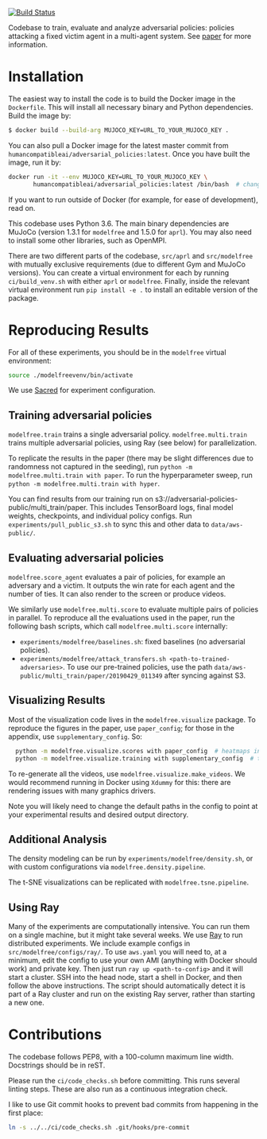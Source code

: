 [![Build Status](https://travis-ci.com/HumanCompatibleAI/adversarial-policies.svg?branch=master)](https://travis-ci.com/HumanCompatibleAI/adversarial-policies)

Codebase to train, evaluate and analyze adversarial policies: policies attacking a fixed victim
agent in a multi-agent system. See [paper](https://arxiv.org/abs/1905.10615) for more information.

# Installation

The easiest way to install the code is to build the Docker image in the `Dockerfile`.
This will install all necessary binary and Python dependencies. Build the image by:

  ```bash
  $ docker build --build-arg MUJOCO_KEY=URL_TO_YOUR_MUJOCO_KEY .
  ```

You can also pull a Docker image for the latest master commit from
`humancompatibleai/adversarial_policies:latest`. Once you have built the image, run it by:

  ```bash
  docker run -it --env MUJOCO_KEY=URL_TO_YOUR_MUJOCO_KEY \
         humancompatibleai/adversarial_policies:latest /bin/bash  # change tag if built locally
  ```

If you want to run outside of Docker (for example, for ease of development), read on.

This codebase uses Python 3.6. The main binary dependencies are MuJoCo (version 1.3.1 for
`modelfree` and 1.5.0 for `aprl`). You may also need to install some other libraries,
such as OpenMPI.

There are two different parts of the codebase, `src/aprl` and `src/modelfree` with mutually
exclusive requirements (due to different Gym and MuJoCo versions). You can create a
virtual environment for each by running `ci/build_venv.sh` with either `aprl` or `modelfree`.
Finally, inside the relevant virtual environment run `pip install -e .` to install an editable
version of the package.

# Reproducing Results

For all of these experiments, you should be in the `modelfree` virtual environment:

  ```bash
  source ./modelfreevenv/bin/activate
  ```

We use [Sacred](https://github.com/IDSIA/sacred) for experiment configuration.

## Training adversarial policies

`modelfree.train` trains a single adversarial policy. `modelfree.multi.train` trains multiple
adversarial policies, using Ray (see below) for parallelization.

To replicate the results in the paper (there may be slight differences due to randomness not
captured in the seeding), run `python -m modelfree.multi.train with paper`. To run the
hyperparameter sweep, run `python -m modelfree.multi.train with hyper`.

You can find results from our training run on s3://adversarial-policies-public/multi_train/paper.
This includes TensorBoard logs, final model weights, checkpoints, and individual policy configs.
Run `experiments/pull_public_s3.sh` to sync this and other data to `data/aws-public/`.

## Evaluating adversarial policies

`modelfree.score_agent` evaluates a pair of policies, for example an adversary and a victim.
It outputs the win rate for each agent and the number of ties. It can also render to the screen
or produce videos.

We similarly use `modelfree.multi.score` to evaluate multiple pairs of policies in parallel.
To reproduce all the evaluations used in the paper, run the following bash scripts, which call
`modelfree.multi.score` internally:
  - `experiments/modelfree/baselines.sh`: fixed baselines (no adversarial policies).
  - `experiments/modelfree/attack_transfers.sh <path-to-trained-adversaries>`. To use our
     pre-trained policies, use the path `data/aws-public/multi_train/paper/20190429_011349`
     after syncing against S3.

## Visualizing Results

Most of the visualization code lives in the `modelfree.visualize` package. To reproduce the figures
in the paper, use `paper_config`; for those in the appendix, use `supplementary_config`. So:

```bash
  python -m modelfree.visualize.scores with paper_config  # heatmaps in the paper
  python -m modelfree.visualize.training with supplementary_config  # training curves in appendix
```

To re-generate all the videos, use `modelfree.visualize.make_videos`. We would recommend running
in Docker using `Xdummy` for this: there are rendering issues with many graphics drivers.

Note you will likely need to change the default paths in the config to point at your experimental
results and desired output directory.

## Additional Analysis

The density modeling can be run by `experiments/modelfree/density.sh`, or with custom
configurations via `modelfree.density.pipeline`.

The t-SNE visualizations can be replicated with `modelfree.tsne.pipeline`.

## Using Ray

Many of the experiments are computationally intensive. You can run them on a single machine, but it
might take several weeks. We use [Ray](https://github.com/ray-project/ray) to run distributed
experiments. We include example configs in `src/modelfree/configs/ray/`. To use `aws.yaml` you
will need to, at a minimum, edit the config to use your own AMI (anything with Docker should work)
and private key. Then just run `ray up <path-to-config>` and it will start a cluster. SSH into the
head node, start a shell in Docker, and then follow the above instructions. The script should
automatically detect it is part of a Ray cluster and run on the existing Ray server, rather than
starting a new one.

# Contributions

The codebase follows PEP8, with a 100-column maximum line width. Docstrings should be in reST.

Please run the `ci/code_checks.sh` before committing. This runs several linting steps.
These are also run as a continuous integration check.

I like to use Git commit hooks to prevent bad commits from happening in the first place:
```bash
ln -s ../../ci/code_checks.sh .git/hooks/pre-commit
```
